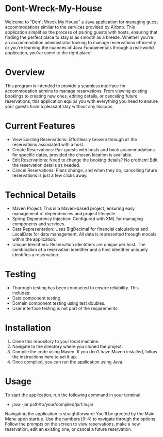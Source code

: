 # Dont-Wreck-My-House
Welcome to "Don't Wreck My House" a Java application for managing guest accommodations similar to the services provided by Airbnb. This application simplifies the process of pairing guests with hosts, ensuring that finding the perfect place to stay is as smooth as a breeze. Whether you're an accommodation administrator looking to manage reservations efficiently or you're learning the nuances of Java Fundamentals through a real-world application, you've come to the right place!

# Overview
This program is intended to provide a seamless interface for accommodation admins to manage reservations. From viewing existing bookings to creating new ones, editing details, or canceling future reservations, this application equips you with everything you need to ensure your guests have a pleasant stay without any hiccups.

# Current Features
- View Existing Reservations: Effortlessly browse through all the reservations associated with a host.
- Create Reservations: Pair guests with hosts and book accommodations for specific dates, provided the chosen location is available.
- Edit Reservations: Need to change the booking details? No problem! Edit the reservation details as needed.
- Cancel Reservations: Plans change, and when they do, cancelling future reservations is just a few clicks away.

# Technical Details
- Maven Project: This is a Maven-based project, ensuring easy management of dependencies and project lifecycle.
- Spring Dependency Injection: Configured with XML for managing components and services.
- Data Representation: Uses BigDecimal for financial calculations and LocalDate for date management. All data is represented through models within the application.
- Unique Identifiers: Reservation identifiers are unique per host. The combination of a reservation identifier and a host identifier uniquely identifies a reservation.

# Testing
- Thorough testing has been conducted to ensure reliability. This includes:
- Data component testing.
- Domain component testing using test doubles.
- User interface testing is not part of the requirements.

# Installation
1. Clone this repository to your local machine.
2. Navigate to the directory where you cloned the project.
3. Compile the code using Maven. If you don't have Maven installed, follow the instructions here to set it up.
4. Once compiled, you can run the application using Java.

# Usage
To start the application, run the following command in your terminal:
- java -jar path/to/your/compiled/jarfile.jar

Navigating the application is straightforward:
You'll be greeted by the Main Menu upon startup. Use the numbers [0-4] to navigate through the options.
Follow the prompts on the screen to view reservations, make a new reservation, edit an existing one, or cancel a future reservation.
